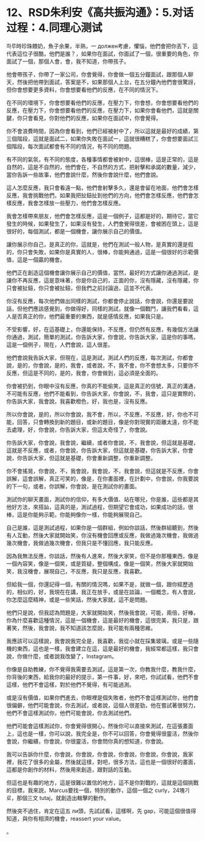 # 12、RSD朱利安《高共振沟通》：5.对话过程：4.同理心测试

 하루時珍珠餵奶，魚子余果，半熟，一 должен考慮，懼惱，他們會把你丟下，這代表這位子很酷，他們是誰？，如果你在面試，你面試了一個，很重要的角色，你面試了一個，那個人會，會，我不知道，你帶孩子。

他會帶孩子，你帶了一家公司，你會覺得，你會做一個五分鐘面試，跟那個人聊天，然後把他帶到面試，答案是不，如果那個人上台，在五分鐘內他們會很驚訝，但你會想要更多資料，你會想要看他們的反應，在不同的情況下。

在不同的環境下，你會想要看他們的反應，在壓力下，你會想，你會想要看他們的反應，在壓力下，你會想要看他們的反應，在壓力下，如果你會看他們，這就是關鍵，你只會看見，你對他們的反應，如果你在面試中，你會覺得。

你不會浪費時間，因為你會看到，他們已經被射中了，所以這就是最好的成績，第三個階段，這就是面試二，如果你失敗在面試一，這就很糟糕了，你會想要面試三個階段，每次面試都會有不同的情況，有不同的問題。

有不同的氣氛，有不同的態度，各種事情都會被射中，這很棒，這是正常的，這是自然的，這是不自然的，他們會在，不自然的方式，把射擊和承諾的數量，減少，當你告訴一些故事，他們會說什麼，然後你會說什麼，他們會說。

這人怎麼反應，我只會看遠一點，他們會射擊多久，還是會留在地面，他們會怎樣反應，我會挑戰他們，如果我把扯鈕扯到他們的方向，他們會怎樣反應，他們會怎樣反應，我會怎樣放一些壓力，他們會怎樣反應。

我會怎樣帶來朋友，他們會怎樣反應，這是一個例子，這都是好的，期待它，當它發生的時候，如果發生了，如果沒有發生，人們會覺得很差，會被困在頭上，這是很好的，每個測試，都是一個機會，讓你展示自己的價值。

讓你展示你自己，是真正的你，這就是，他們在測試一般人物，是真實的還是假的，你只會失敗，如果你是真實的人，很棒，你能夠通過，這是一個很好的示範價值，這是一個贏的機會。

他們正在創造這個機會讓你展示自己的價值，當然，最好的方式讓你通過測試，是讓你不再反應，這是意味著，你是你自己的，正面的你，沒有隱藏，沒有隱藏，你只會被扯鈕，你只會被扯鈕，但我們之前討論過，這並不代表。

你沒有反應，每次他們做出同樣的測試，你都會停止說話，你會說，你還是要說話，但他們應該感覺到，你做得好，同樣的測試，就像一個戰鬥，讓我們看看，這人是否真正的你，他們最重要的東西，就是感情反應，如果我只是。

不受影響，好，在這基礎上，你還能保持，不反應，但仍然有反應，有幾個方法讓你通過，測試，簡單的測試，你告訴大家，你會說，你告訴大家，這是你的事嗎，這是一個例子，現在，人們會說，這人很差。

他們會說我告訴大家，但現在，這是測試，測試人們的反應，每次測試，你都會說，是的，你會說，是的，我會，或者說，不，我不會，你不會想太多，只要你不反應，但這是不同的，是的，我會，你會做到，這必須是全面的。

你會被扔到，你眼中沒有反應，你真的不能偷笑，這是真正的信號，真正的溝通，不可能有反應，他們不能看到，你告訴大家，你會說，不，我會，這只是實際的，你告訴大家，我會說，我喜歡橙色，好，我也是，沒有反應。

所以你會說，是的，所以你會說，我不會，所以，不反應，不反應，好，你也不可能，回答，只會轉換到新的題目，或新的題目，像是你對現實的距離太遠，你不能去處理，好，你會說，你告訴大家，但這太奇怪了，你會說。

你告訴大家，你會說，我會說，繼續，或者你會說，不，我會說，但這就是基礎，這就是不反應，或者，你會說，你告訴大家，但這就是基礎，你告訴大家，你會說，你告訴大家，但這就是基礎，你會重新調整，你重新調整。

你不會搖晃，你會說，不，我會說，我會說，不，我會說，但這就是不反應，你會誤解，這會誤解，真正可笑的，像是，在你畫面裡，在計劃中，你會說，你我要說的下一句，或者，你誤解，你會說，是在測試你的畫面。

測試你的聊天畫面，測試你的信仰，有多大價值、站在哪兒，你是誰，這些都是其他好方法，來搭訕，這真的是，測試過程，但期望它會成功，如果成功的話，很棒，這是你能夠示範，你能夠像你一樣，你能夠展現自己。

自己是誰，這是測試過程，如果你是一個群組，例如你談話，然後群組聽到，然後有人互動，然後大家就開始笑，你沒有機會回應或反應，我做過幾次機會，我做過幾次機會，我做過幾次機會，但我只是不懂回應，我只能反應。

因為我無法反應，你談話，然後有人進來，然後大家笑，但不是你那種東西，像是一個內容笑，像是一個笑，或是質疑，整個構成，像是一個笑，然後大家就開始笑，我沒機會，展現自己，不反應，我只是反應，我喜歡。

但給我一個，你還記得一個，有關的情況嗎，如果不是，就做一個，跟你經歷過的，相似的，好，我現在在講，我正在放手，或是在談論，一個概念，有人會說，你怎麼這麼精神，或是一些笑話，然後大家就，這不是問題。

他們只是說，但我認為問題是，大家就開始笑，然後我會說，可能，兩倍，好棒，你為什麼喜歡這種情況，這是一個機會，這是最好的機會，這很完美，我只是，跟著笑，然後，我會說，我不知道該怎麼說，我可能有兩種思維。

我應該可以這樣說，我會說我完全是，我喜歡，我從小就在採集玻璃，或是一些隨機的東西，這也是一樣，我會建立在這，這是最好的機會，我經常都這樣，我只會說，你做什麼，或者說我改變了，Instagram。

你像是自助教練，你不覺得我需要去測試，這是第一次，你教我什麼，教我什麼，你背後的東西，給我你的最好的提示，第一件事，好，來吧，你試試看，他們不會這樣，他們不會這樣，對於他們不覺得，有可能過測。

或是沒有價值，如果你們進去，你眼裡是個失敗者，他們不會這樣測試你，他們會很偏僻，他們可能會說，你去測試，或者說，這個人很差勁，他在嘗試著很努力，他們不會這樣測試你，他們可能會說，你去測試他們。

他們可能會這樣測試你，你會覺得很開心，然後你可以直接來測試，在這張畫面上，這也是一樣，你可以說，我完全是，你不可以回答，你會覺得很靈活，然後你會說，你繼續，你會說，你很靈活，你會問你真的想知道，你會說。

我可以告訴你什麼，你會說，你會說，你會說，你會說，你會說，你會說，我家裡，我花了很多的金屬，然後就這樣，對吧，很多方法，這也是一個很好的畫面，這都是你創作的材料，然後用來創造，跟對話的互動。

但這也是有趣的地方，這是很難以置信的地方，這不是你對戰的，這就是這個挑戰的目標，我來説，Marcus要找一個，特別的動作，這個一個之 curly，24塊기로，那個三文 tutaj，就創造出輲擊的動作。

然後突不過住，肯定在這五 ли頭，先試試看，這樣啊，先 gap，可能這個很值得知道，與你有相濟的機會，reassert your value。

。